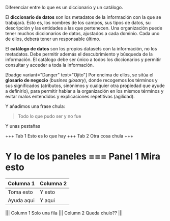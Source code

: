 Diferenciar entre lo que es un diccionario y un catálogo.  

El **diccionario de datos** son los metadatos de la información con la que se trabajará. Esto es, los nombres de los campos, sus tipos de datos, su descripción y las entidades a las que pertenecen.
Una organización puede tener muchos diccionarios de datos, ajustados a cada dominio. Cada uno de ellos, deberá tener un responsable último.

El **catálogo de datos** son los propios datasets con la información, no los metadatos. Debe permitir además el descubrimiento y búsqueda de la información.
El catálogo debe ser único a todos los diccionarios y permitir consultar y acceder a toda la información.

[!badge variant="Danger" text="Ojito"] Por encima de ellos, se sitúa el **glosario de negocio** (_busines glosary_), donde recogemos los términos y sus significados (atributos, sinónimos y cualquier otra propiedad que ayude a definirlo), para permitir hablar a la organización en los mismos términos y evitar malos entendidos y explicaciones repetitivas (agilidad).

Y añadimos una frase chula:
> Todo lo que pudo ser y no fue

Y unas pestañas

+++ Tab 1
Esto es lo que hay
+++ Tab 2
Otra cosa chula
+++

Y lo de los paneles
=== Panel 1
Mira esto
===

| Columna 1 | Columna 2 |
| --------| -------|
| Toma esto | Y esto |
| Ayuda aqui | Y aqui |

||| Column 1
Solo una fila
||| Column 2
Queda chulo??
|||

